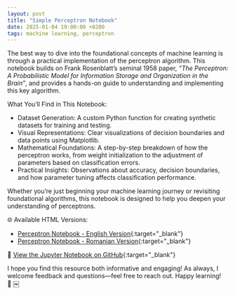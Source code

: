 ```yaml
---
layout: post
title: "Simple Perceptron Notebook"
date: 2025-01-04 19:00:00 +0200
tags: machine learning, perceptron
---
```


The best way to dive into the foundational concepts of machine learning is through a practical implementation of the perceptron algorithm. This notebook builds on Frank Rosenblatt’s seminal 1958 paper, _“The Perceptron: A Probabilistic Model for Information Storage and Organization in the Brain”_, and provides a hands-on guide to understanding and implementing this key algorithm.

What You’ll Find in This Notebook:
- Dataset Generation: A custom Python function for creating synthetic datasets for training and testing.
- Visual Representations: Clear visualizations of decision boundaries and data points using Matplotlib.
- Mathematical Foundations: A step-by-step breakdown of how the perceptron works, from weight initialization to the adjustment of parameters based on classification errors.
- Practical Insights: Observations about accuracy, decision boundaries, and how parameter tuning affects classification performance.

Whether you’re just beginning your machine learning journey or revisiting foundational algorithms, this notebook is designed to help you deepen your understanding of perceptrons.

🌐 Available HTML Versions:
- [Perceptron Notebook - English Version](http://mihainadas.github.io/notebooks/perceptron_en.html){:target="_blank"}
- [Perceptron Notebook - Romanian Version](http://mihainadas.github.io/notebooks/perceptron_ro.html){:target="_blank"}

📝 [View the Jupyter Notebook on GitHub](https://github.com/mihainadas/notebooks/blob/main/perceptron/perceptron.ipynb){:target="_blank"}

I hope you find this resource both informative and engaging! As always, I welcome feedback and questions—feel free to reach out. Happy learning! 🚀 ￼